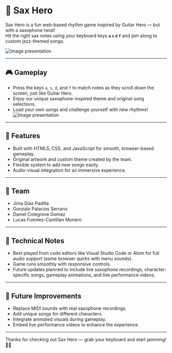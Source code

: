 # 🎷 Sax Hero

Sax Hero is a fun web-based rhythm game inspired by Guitar Hero — but with a saxophone twist!  
Hit the right sax notes using your keyboard keys **`a` `s` `d` `f`** and jam along to custom jazz-themed songs.

![Image presentation](proyecto/assets/saxheroMainPage.jpg)

---

## 🎮 Gameplay

- Press the keys `a`, `s`, `d`, and `f` to match notes as they scroll down the screen, just like Guitar Hero.
- Enjoy our unique saxophone-inspired theme and original song selections.
- Load your own songs and challenge yourself with new rhythms!
![Image presentation](proyecto/assets/saxhero.jpg)


---

## 🚀 Features

- Built with HTML5, CSS, and JavaScript for smooth, browser-based gameplay.
- Original artwork and custom theme created by the team.
- Flexible system to add new songs easily.
- Audio-visual integration for an immersive experience.

---

## 👥 Team

- Jima Diaz Padilla  
- Gonzalo Palacios Serrano  
- Daniel Colegrove Gomez  
- Lucas Fuentes-Cantillan Monero

---

## 🔧 Technical Notes

- Best played from code editors like Visual Studio Code or Atom for full audio support (some browser quirks with menu sounds).
- Game runs smoothly with responsive controls.
- Future updates planned to include live saxophone recordings, character-specific songs, gameplay animations, and live performance videos.

---

## 🎯 Future Improvements

- Replace MIDI sounds with real saxophone recordings.
- Add unique songs for different characters.
- Integrate animated visuals during gameplay.
- Embed live performance videos to enhance the experience.

---

Thanks for checking out Sax Hero — grab your keyboard and start jamming! 🎷🔥
